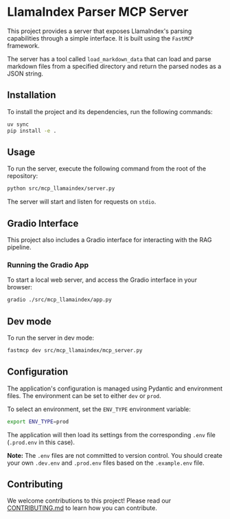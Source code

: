 # LlamaIndex Parser MCP Server

This project provides a server that exposes LlamaIndex's parsing capabilities through a simple interface. It is built using the `FastMCP` framework.

The server has a tool called `load_markdown_data` that can load and parse markdown files from a specified directory and return the parsed nodes as a JSON string.

## Installation

To install the project and its dependencies, run the following commands:

```bash
uv sync
pip install -e .
```

## Usage

To run the server, execute the following command from the root of the repository:

```bash
python src/mcp_llamaindex/server.py
```

The server will start and listen for requests on `stdio`.

## Gradio Interface

This project also includes a Gradio interface for interacting with the RAG pipeline.

### Running the Gradio App

To start a local web server, and access the Gradio interface in your browser:

```bash
gradio ./src/mcp_llamaindex/app.py
```

## Dev mode

To run the server in dev mode:
```bash
fastmcp dev src/mcp_llamaindex/mcp_server.py
```

## Configuration

The application's configuration is managed using Pydantic and environment files. The environment can be set to either `dev` or `prod`.

To select an environment, set the `ENV_TYPE` environment variable:

```bash
export ENV_TYPE=prod
```

The application will then load its settings from the corresponding `.env` file (`.prod.env` in this case).

**Note:** The `.env` files are not committed to version control. You should create your own `.dev.env` and `.prod.env` files based on the `.example.env` file.

## Contributing

We welcome contributions to this project! Please read our [CONTRIBUTING.md](CONTRIBUTING.md) to learn how you can contribute.
